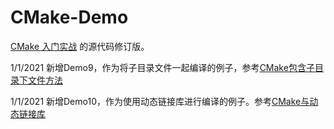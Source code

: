 CMake-Demo
=====

[CMake 入门实战](https://hahack.com/codes/cmake) 的源代码修订版。

1/1/2021 新增Demo9，作为将子目录文件一起编译的例子，参考[CMake包含子目录下文件方法](https://www.cnblogs.com/areful/p/12170321.html)

1/1/2021 新增Demo10，作为使用动态链接库进行编译的例子。参考[CMake与动态链接库](https://my.oschina.net/yushulx/blog/1573312)